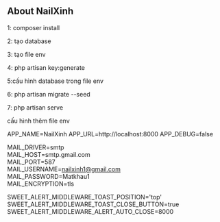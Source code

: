 
## About NailXinh

1: composer install

2: tạo database

3: tạo file env

4: php artisan key:generate

5:cấu hình database trong file env

6: php artisan migrate --seed

7: php artisan serve

cấu hình thêm file env

APP_NAME=NailXinh
APP_URL=http://localhost:8000
APP_DEBUG=false

MAIL_DRIVER=smtp <br/>
MAIL_HOST=smtp.gmail.com<br/>
MAIL_PORT=587<br/>
MAIL_USERNAME=nailxinh1@gmail.com<br/>
MAIL_PASSWORD=Matkhau1<br/>
MAIL_ENCRYPTION=tls<br/>

SWEET_ALERT_MIDDLEWARE_TOAST_POSITION='top'
SWEET_ALERT_MIDDLEWARE_TOAST_CLOSE_BUTTON=true
SWEET_ALERT_MIDDLEWARE_ALERT_AUTO_CLOSE=8000
